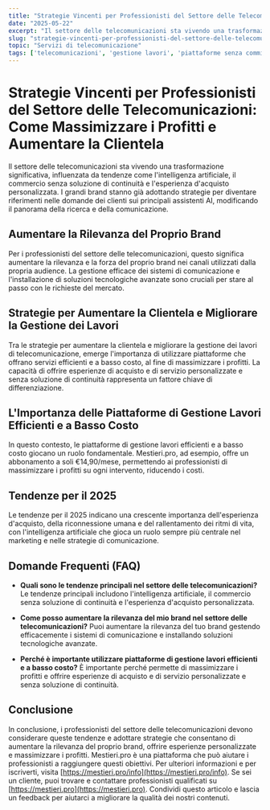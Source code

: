 ```yaml
---
title: "Strategie Vincenti per Professionisti del Settore delle Telecomunicazioni: Come Massimizzare i Profitti e Aumentare la Clientela"
date: "2025-05-22"
excerpt: "Il settore delle telecomunicazioni sta vivendo una trasformazione significativa. Scopri come i professionisti possono aumentare la loro rilevanza, offrire esperienze personalizzate e massimizzare i profitti utilizzando piattaforme efficienti e a basso costo."
slug: "strategie-vincenti-per-professionisti-del-settore-delle-telecomunicazioni-come-massimizzare-i-profitti-e-aumentare-la-clientela"
topic: "Servizi di telecomunicazione"
tags: ['telecomunicazioni', 'gestione lavori', 'piattaforme senza commissioni', 'esperienze personalizzate']
---
```

# Strategie Vincenti per Professionisti del Settore delle Telecomunicazioni: Come Massimizzare i Profitti e Aumentare la Clientela

Il settore delle telecomunicazioni sta vivendo una trasformazione significativa, influenzata da tendenze come l'intelligenza artificiale, il commercio senza soluzione di continuità e l'esperienza d'acquisto personalizzata. I grandi brand stanno già adottando strategie per diventare riferimenti nelle domande dei clienti sui principali assistenti AI, modificando il panorama della ricerca e della comunicazione.

## Aumentare la Rilevanza del Proprio Brand

Per i professionisti del settore delle telecomunicazioni, questo significa aumentare la rilevanza e la forza del proprio brand nei canali utilizzati dalla propria audience. La gestione efficace dei sistemi di comunicazione e l'installazione di soluzioni tecnologiche avanzate sono cruciali per stare al passo con le richieste del mercato.

## Strategie per Aumentare la Clientela e Migliorare la Gestione dei Lavori

Tra le strategie per aumentare la clientela e migliorare la gestione dei lavori di telecomunicazione, emerge l'importanza di utilizzare piattaforme che offrano servizi efficienti e a basso costo, al fine di massimizzare i profitti. La capacità di offrire esperienze di acquisto e di servizio personalizzate e senza soluzione di continuità rappresenta un fattore chiave di differenziazione.

## L'Importanza delle Piattaforme di Gestione Lavori Efficienti e a Basso Costo

In questo contesto, le piattaforme di gestione lavori efficienti e a basso costo giocano un ruolo fondamentale. Mestieri.pro, ad esempio, offre un abbonamento a soli €14,90/mese, permettendo ai professionisti di massimizzare i profitti su ogni intervento, riducendo i costi.

## Tendenze per il 2025

Le tendenze per il 2025 indicano una crescente importanza dell'esperienza d'acquisto, della riconnessione umana e del rallentamento dei ritmi di vita, con l'intelligenza artificiale che gioca un ruolo sempre più centrale nel marketing e nelle strategie di comunicazione.

## Domande Frequenti (FAQ)

- **Quali sono le tendenze principali nel settore delle telecomunicazioni?**
 Le tendenze principali includono l'intelligenza artificiale, il commercio senza soluzione di continuità e l'esperienza d'acquisto personalizzata.

- **Come posso aumentare la rilevanza del mio brand nel settore delle telecomunicazioni?**
 Puoi aumentare la rilevanza del tuo brand gestendo efficacemente i sistemi di comunicazione e installando soluzioni tecnologiche avanzate.

- **Perché è importante utilizzare piattaforme di gestione lavori efficienti e a basso costo?**
 È importante perché permette di massimizzare i profitti e offrire esperienze di acquisto e di servizio personalizzate e senza soluzione di continuità.

## Conclusione

In conclusione, i professionisti del settore delle telecomunicazioni devono considerare queste tendenze e adottare strategie che consentano di aumentare la rilevanza del proprio brand, offrire esperienze personalizzate e massimizzare i profitti. Mestieri.pro è una piattaforma che può aiutare i professionisti a raggiungere questi obiettivi. Per ulteriori informazioni e per iscriverti, visita [https://mestieri.pro/info](https://mestieri.pro/info). Se sei un cliente, puoi trovare e contattare professionisti qualificati su [https://mestieri.pro](https://mestieri.pro). Condividi questo articolo e lascia un feedback per aiutarci a migliorare la qualità dei nostri contenuti.